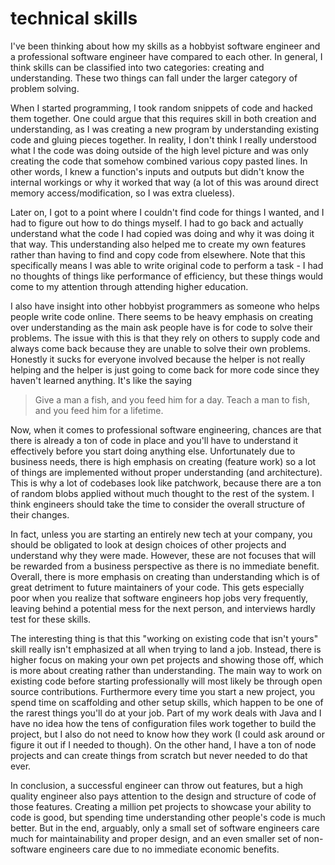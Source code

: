 # technical skills

I've been thinking about how my skills as a hobbyist software engineer and a professional
software engineer have compared to each other. In general, I think skills can be
classified into two categories: creating and understanding. These two things can
fall under the larger category of problem solving.

When I started programming, I took random snippets of code and hacked them together.
One could argue that this requires skill in both creation and understanding, as
I was creating a new program by understanding existing code and gluing pieces
together. In reality, I don't think I really understood what I the code was doing
outside of the high level picture and was only creating the code that somehow combined
various copy pasted lines. In other words, I knew a function's inputs and outputs
but didn't know the internal workings or why it worked that way (a lot of this was
around direct memory access/modification, so I was extra clueless).

Later on, I got to a point where I couldn't find code for things I wanted, and I
had to figure out how to do things myself. I had to go back and actually understand
what the code I had copied was doing and why it was doing it that way. This understanding
also helped me to create my own features rather than having to find and copy code
from elsewhere. Note that this specifically means I was able to write original code
to perform a task - I had no thoughts of things like performance of efficiency,
but these things would come to my attention through attending higher education.

I also have insight into other hobbyist programmers as someone who helps people
write code online. There seems to be heavy emphasis on creating over understanding
as the main ask people have is for code to solve their problems. The issue with
this is that they rely on others to supply code and always come back because they
are unable to solve their own problems. Honestly it sucks for everyone involved
because the helper is not really helping and the helper is just going to come back
for more code since they haven't learned anything. It's like the saying

> Give a man a fish, and you feed him for a day. Teach a man to fish, and you feed
> him for a lifetime.

Now, when it comes to professional software engineering, chances are that there
is already a ton of code in place and you'll have to understand it effectively
before you start doing anything else. Unfortunately due to business needs, there
is high emphasis on creating (feature work) so a lot of things are implemented without
proper understanding (and architecture). This is why a lot of codebases look like
patchwork, because there are a ton of random blobs applied without much thought
to the rest of the system. I think engineers should take the time to consider the
overall structure of their changes.

In fact, unless you are starting an entirely new tech at your company, you should
be obligated to look at design choices of other projects and understand why they
were made. However, these are not focuses that will be rewarded from a business
perspective as there is no immediate benefit. Overall, there is more emphasis on
creating than understanding which is of great detriment to future maintainers of
your code. This gets especially poor when you realize that software engineers hop
jobs very frequently, leaving behind a potential mess for the next person, and interviews
hardly test for these skills.

The interesting thing is that this "working on existing code that isn't yours" skill
really isn't emphasized at all when trying to land a job. Instead, there is higher
focus on making your own pet projects and showing those off, which is more about
creating rather than understanding. The main way to work on existing code before
starting professionally will most likely be through open source contributions. Furthermore
every time you start a new project, you spend time on scaffolding and other setup
skills, which happen to be one of the rarest things you'll do at your job. Part
of my work deals with Java and I have no idea how the tens of configuration files
work together to build the project, but I also do not need to know how they work
(I could ask around or figure it out if I needed to though). On the other hand,
I have a ton of node projects and can create things from scratch but never needed
to do that ever.

In conclusion, a successful engineer can throw out features, but a high quality engineer
also pays attention to the design and structure of code of those features. Creating
a million pet projects to showcase your ability to code is good, but spending time
understanding other people's code is much better. But in the end, arguably, only
a small set of software engineers care much for maintainability and proper design,
and an even smaller set of non-software engineers care due to no immediate economic
benefits.

